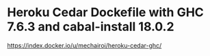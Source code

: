 # Heroku Cedar Dockefile with GHC 7.6.3 and cabal-install 18.0.2
https://index.docker.io/u/mechairoi/heroku-cedar-ghc/
